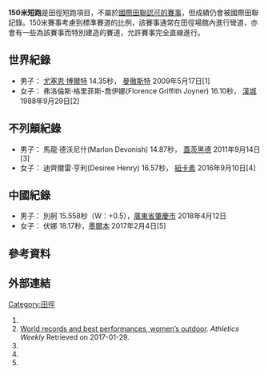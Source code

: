 **150米短跑**是田徑短跑項目，不屬於[國際田聯認可的賽事](https://zh.wikipedia.org/wiki/國際田聯 "wikilink")，但成績仍會被國際田聯記錄。150米賽事考慮到標準賽道的比例，該賽事通常在田徑場館內進行彎道，亦會有一些為該賽事而特別建造的賽道，允許賽事完全直線進行。

## 世界紀錄

  - 男子： [尤塞恩·博爾特](https://zh.wikipedia.org/wiki/尤塞恩·博爾特 "wikilink") 14.35秒， [曼徹斯特](https://zh.wikipedia.org/wiki/曼徹斯特 "wikilink") 2009年5月17日\[1\]
  - 女子： 弗洛倫斯·格里菲斯-喬伊娜(Florence Griffith Joyner) 16.10秒， [漢城](https://zh.wikipedia.org/wiki/漢城 "wikilink") 1988年9月29日\[2\]

## 不列顛紀錄

  - 男子： 馬龍·德沃尼什(Marlon Devonish) 14.87秒， [蓋茨黑德](https://zh.wikipedia.org/wiki/蓋茨黑德 "wikilink") 2011年9月14日\[3\]
  - 女子： 迪齊爾雷·亨利(Desiree Henry) 16.57秒， [紐卡素](https://zh.wikipedia.org/wiki/紐卡素 "wikilink") 2016年9月10日\[4\]

## 中國紀錄

  - 男子： 別舸 15.558秒（W：+0.5），[廣東省肇慶市](https://zh.wikipedia.org/wiki/廣東省 "wikilink") 2018年4月12日
  - 女子： 伏娜 18.17秒，[墨爾本](https://zh.wikipedia.org/wiki/墨爾本 "wikilink") 2017年2月4日\[5\]

## 參考資料

## 外部連結

[Category:田徑](https://zh.wikipedia.org/wiki/Category:田徑 "wikilink")

1.
2.  [World records and best performances, women’s outdoor](http://www.athleticsweekly.com/stats/records/world-records-best-performances-womens-outdoor). *Athletics Weekly* Retrieved on 2017-01-29.
3.
4.
5.
